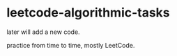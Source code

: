 # leetcode-algorithmic-tasks

later will add a new code.

practice from time to time,
mostly LeetCode.


